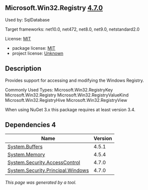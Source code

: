 Microsoft.Win32.Registry [4.7.0](https://www.nuget.org/packages/Microsoft.Win32.Registry/4.7.0)
--------------------

Used by: SqlDatabase

Target frameworks: net10.0, net472, net8.0, net9.0, netstandard2.0

License: [MIT](../../../../licenses/mit) 

- package license: [MIT](https://licenses.nuget.org/MIT) 
- project license: [Unknown](https://github.com/dotnet/corefx) 

Description
-----------
Provides support for accessing and modifying the Windows Registry.

Commonly Used Types:
Microsoft.Win32.RegistryKey
Microsoft.Win32.Registry
Microsoft.Win32.RegistryValueKind
Microsoft.Win32.RegistryHive
Microsoft.Win32.RegistryView
 
When using NuGet 3.x this package requires at least version 3.4.

Dependencies 4
-----------

|Name|Version|
|----------|:----|
|[System.Buffers](../../../../packages/nuget.org/system.buffers/4.5.1)|4.5.1|
|[System.Memory](../../../../packages/nuget.org/system.memory/4.5.4)|4.5.4|
|[System.Security.AccessControl](../../../../packages/nuget.org/system.security.accesscontrol/4.7.0)|4.7.0|
|[System.Security.Principal.Windows](../../../../packages/nuget.org/system.security.principal.windows/4.7.0)|4.7.0|

*This page was generated by a tool.*
